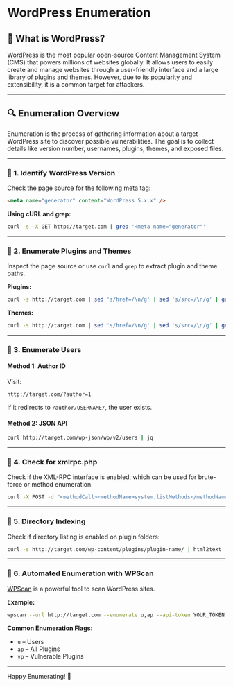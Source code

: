 # WordPress Enumeration

## 🧠 What is WordPress?

[WordPress](https://wordpress.org/) is the most popular open-source Content Management System (CMS) that powers millions of websites globally. It allows users to easily create and manage websites through a user-friendly interface and a large library of plugins and themes. However, due to its popularity and extensibility, it is a common target for attackers.

---

## 🔍 Enumeration Overview

Enumeration is the process of gathering information about a target WordPress site to discover possible vulnerabilities. The goal is to collect details like version number, usernames, plugins, themes, and exposed files.

---

### 🔸 1. Identify WordPress Version

Check the page source for the following meta tag:
```html
<meta name="generator" content="WordPress 5.x.x" />
```

**Using cURL and grep:**
```bash
curl -s -X GET http://target.com | grep '<meta name="generator"'
```

---

### 🔸 2. Enumerate Plugins and Themes

Inspect the page source or use `curl` and `grep` to extract plugin and theme paths.

**Plugins:**
```bash
curl -s http://target.com | sed 's/href=/\n/g' | sed 's/src=/\n/g' | grep 'wp-content/plugins/' | cut -d"'" -f2
```

**Themes:**
```bash
curl -s http://target.com | sed 's/href=/\n/g' | sed 's/src=/\n/g' | grep 'themes' | cut -d"'" -f2
```

---

### 🔸 3. Enumerate Users

#### Method 1: Author ID
Visit:
```
http://target.com/?author=1
```
If it redirects to `/author/USERNAME/`, the user exists.

#### Method 2: JSON API
```bash
curl http://target.com/wp-json/wp/v2/users | jq
```

---

### 🔸 4. Check for xmlrpc.php

Check if the XML-RPC interface is enabled, which can be used for brute-force or method enumeration.

```bash
curl -X POST -d "<methodCall><methodName>system.listMethods</methodName><params><param><value>admin</value></param><param><value>PASSWORD</value></param></params></methodCall>" http://target.com/xmlrpc.php
```

---

### 🔸 5. Directory Indexing

Check if directory listing is enabled on plugin folders:
```bash
curl -s http://target.com/wp-content/plugins/plugin-name/ | html2text
```

---

### 🔸 6. Automated Enumeration with WPScan

[WPScan](https://github.com/wpscanteam/wpscan) is a powerful tool to scan WordPress sites.

**Example:**
```bash
wpscan --url http://target.com --enumerate u,ap --api-token YOUR_TOKEN
```

**Common Enumeration Flags:**
- `u` – Users
- `ap` – All Plugins
- `vp` – Vulnerable Plugins

---

Happy Enumerating! 🎯
